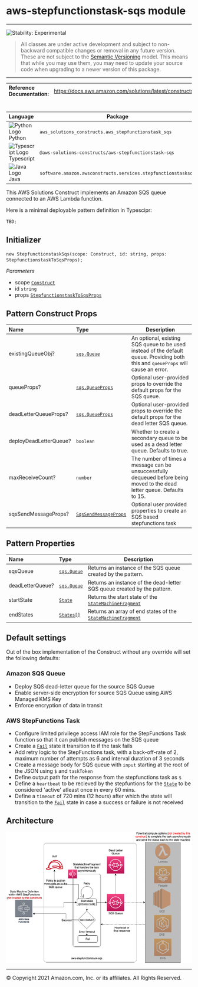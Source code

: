 # aws-stepfunctionstask-sqs module

<!--BEGIN STABILITY BANNER-->

---

![Stability: Experimental](https://img.shields.io/badge/stability-Experimental-important.svg?style=for-the-badge)

> All classes are under active development and subject to non-backward compatible changes or removal in any
> future version. These are not subject to the [Semantic Versioning](https://semver.org/) model.
> This means that while you may use them, you may need to update your source code when upgrading to a newer version of this package.

---

<!--END STABILITY BANNER-->

| **Reference Documentation**: | <span style="font-weight: normal">https://docs.aws.amazon.com/solutions/latest/constructs/</span> |
| :--------------------------- | :------------------------------------------------------------------------------------------------ |

<div style="height:8px"></div>

| **Language**                                                                                   | **Package**                                                   |
| :--------------------------------------------------------------------------------------------- | ------------------------------------------------------------- |
| ![Python Logo](https://docs.aws.amazon.com/cdk/api/latest/img/python32.png) Python             | `aws_solutions_constructs.aws_stepfunctionstask_sqs`          |
| ![Typescript Logo](https://docs.aws.amazon.com/cdk/api/latest/img/typescript32.png) Typescript | `@aws-solutions-constructs/aws-stepfunctionstask-sqs`         |
| ![Java Logo](https://docs.aws.amazon.com/cdk/api/latest/img/java32.png) Java                   | `software.amazon.awsconstructs.services.stepfunctionstasksqs` |

This AWS Solutions Construct implements an Amazon SQS queue connected to an AWS Lambda function.

Here is a minimal deployable pattern definition in Typescipr:

```typescript
TBD;
```

## Initializer

```text
new StepfunctionstaskSqs(scope: Construct, id: string, props: StepfunctionstaskToSqsProps);
```

_Parameters_

-   scope [`Construct`](https://docs.aws.amazon.com/cdk/api/latest/docs/@aws-cdk_core.Construct.html)
-   id `string`
-   props [`StepfunctionstaskToSqsProps`](#pattern-construct-props)

## Pattern Construct Props

| **Name**               | **Type**                                                                                                                           | **Description**                                                                                                                    |
| :--------------------- | :--------------------------------------------------------------------------------------------------------------------------------- | ---------------------------------------------------------------------------------------------------------------------------------- |
| existingQueueObj?      | [`sqs.Queue`](https://docs.aws.amazon.com/cdk/api/latest/docs/@aws-cdk_aws-sqs.Queue.html)                                         | An optional, existing SQS queue to be used instead of the default queue. Providing both this and `queueProps` will cause an error. |
| queueProps?            | [`sqs.QueueProps`](https://docs.aws.amazon.com/cdk/api/latest/docs/@aws-cdk_aws-sqs.QueueProps.html)                               | Optional user-provided props to override the default props for the SQS queue.                                                      |
| deadLetterQueueProps?  | [`sqs.QueueProps`](https://docs.aws.amazon.com/cdk/api/latest/docs/@aws-cdk_aws-sqs.QueueProps.html)                               | Optional user-provided props to override the default props for the dead letter SQS queue.                                          |
| deployDeadLetterQueue? | `boolean`                                                                                                                          | Whether to create a secondary queue to be used as a dead letter queue. Defaults to true.                                           |
| maxReceiveCount?       | `number`                                                                                                                           | The number of times a message can be unsuccessfully dequeued before being moved to the dead letter queue. Defaults to 15.          |
| sqsSendMessageProps?   | [`SqsSendMessageProps`](https://docs.aws.amazon.com/cdk/api/latest/docs/@aws-cdk_aws-stepfunctions-tasks.SqsSendMessageProps.html) | Optional user provided properties to create an SQS based stepfunctions task                                                        |

## Pattern Properties

| **Name**         | **Type**                                                                                            | **Description**                                                                                                                                                      |
| :--------------- | :-------------------------------------------------------------------------------------------------- | -------------------------------------------------------------------------------------------------------------------------------------------------------------------- |
| sqsQueue         | [`sqs.Queue`](https://docs.aws.amazon.com/cdk/api/latest/docs/@aws-cdk_aws-sqs.Queue.html)          | Returns an instance of the SQS queue created by the pattern.                                                                                                         |
| deadLetterQueue? | [`sqs.Queue`](https://docs.aws.amazon.com/cdk/api/latest/docs/@aws-cdk_aws-sqs.Queue.html)          | Returns an instance of the dead-letter SQS queue created by the pattern.                                                                                             |
| startState       | [`State`](https://docs.aws.amazon.com/cdk/api/latest/docs/@aws-cdk_aws-stepfunctions.State.html)    | Returns the start state of the [`StateMachineFragment`](https://docs.aws.amazon.com/cdk/api/latest/docs/@aws-cdk_aws-stepfunctions.StateMachineFragment.html)        |
| endStates        | [`States[]`](https://docs.aws.amazon.com/cdk/api/latest/docs/@aws-cdk_aws-stepfunctions.State.html) | Returns an array of end states of the [`StateMachineFragment`](https://docs.aws.amazon.com/cdk/api/latest/docs/@aws-cdk_aws-stepfunctions.StateMachineFragment.html) |

## Default settings

Out of the box implementation of the Construct without any override will set the following defaults:

### Amazon SQS Queue

-   Deploy SQS dead-letter queue for the source SQS Queue
-   Enable server-side encryption for source SQS Queue using AWS Managed KMS Key
-   Enforce encryption of data in transit

### AWS StepFunctions Task

-   Configure limited privilege access IAM role for the StepFunctions Task function so that it can publish messages on the SQS queue
-   Create a [`Fail`](https://docs.aws.amazon.com/cdk/api/latest/docs/@aws-cdk_aws-stepfunctions.Fail.html) state it transition to if the task fails
-   Add retry logic to the StepFunctions task, with a back-off-rate of 2, maximum number of attempts as 6 and interval duration of 3 seconds
-   Create a message body for SQS queue with `input` starting at the root of the JSON using `$` and `taskToken`
-   Define output path for the response from the stepfunctions task as `$`
-   Define a `heartbeat` to be recieved by the stepfuntions for the [`State`](https://docs.aws.amazon.com/cdk/api/latest/docs/@aws-cdk_aws-stepfunctions.State.html) to be considered 'active' atleast once in every 60 mins.
-   Define a `timeout` of 720 mins (12 hours) after which the state will transition to the [`Fail`](https://docs.aws.amazon.com/cdk/api/latest/docs/@aws-cdk_aws-stepfunctions.Fail.html) state in case a success or failure is not received

## Architecture

![Architecture Diagram](architecture.png)

---

&copy; Copyright 2021 Amazon.com, Inc. or its affiliates. All Rights Reserved.
